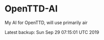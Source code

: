 # OpenTTD-AI
My AI for OpenTTD, will use primarily air

Latest backup: Sun Sep 29 07:15:01 UTC 2019
